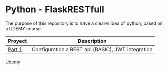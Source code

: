 # Python - FlaskRESTfull

The purpose of this repository is to have a clearer idea of python, based on a UDEMY course.

| Proyect | Description |
| ------- | ----------- |
| [Part 1](/part1) | Configuration a REST api (BASIC), JWT integration

[Udemy](https://siigosas.udemy.com/course/rest-api-flask-and-python/)